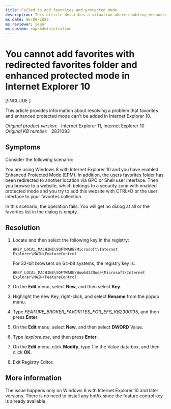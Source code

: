 ```yaml
---
title: Failed to add favorites and protected mode
description: This article describes a situation where enabling enhanced protection mode in Internet Explorer 10 and redirecting the Favorites folder to another location causes the failure that tries to add a website with CTRL+D or the user interface to your favorites collection.
ms.date: 06/09/2020
ms.reviewer: jeanr
ms.custom: sap:Administration
---
```

# You cannot add favorites with redirected favorites folder and enhanced protected mode in Internet Explorer 10

[!INCLUDE [](../../../includes/browsers-important.md)]

This article provides information about resolving a problem that favorites and enhanced protected mode can't be added in Internet Explorer 10.

_Original product version:_ &nbsp; Internet Explorer 11, Internet Explorer 10  
_Original KB number:_ &nbsp; 2831093

## Symptoms

Consider the following scenario:

You are using Windows 8 with Internet Explorer 10 and you have enabled Enhanced Protected Mode (EPM). In addition, the users favorites folder has been redirected to another location via GPO or Shell user interface. Then you browse to a website, which belongs to a security zone with enabled protected mode and you try to add this website with CTRL+D or the user interface to your favorites collection.

In this scenario, the operation fails. You will get no dialog at all or the favorites list in the dialog is empty.

## Resolution

1. Locate and then select the following key in the registry:

    `HKEY_LOCAL_MACHINE\SOFTWARE\Microsoft\Internet Explorer\MAIN\FeatureControl`

    For 32-bit browsers on 64-bit systems, the registry key is:

    `HKEY_LOCAL_MACHINE\SOFTWARE\Wow6432Node\Microsoft\Internet Explorer\MAIN\FeatureControl`

2. On the **Edit** menu, select **New**, and then select **Key**.
3. Highlight the new Key, right-click, and select **Rename** from the popup menu.
4. Type *FEATURE_BROKER_FAVORITES_FOR_EFS_KB2300135*, and then press **Enter**.
5. On the **Edit** menu, select **New**, and then select **DWORD** Value.
6. Type *iexplore.exe*, and then press **Enter**.
7. On the **Edit** menu, click **Modify**, type *1* in the Value data box, and then click **OK**.
8. Exit Registry Editor.

## More information

The issue happens only on Windows 8 with Internet Explorer 10 and later versions. There is no need to install any hotfix since the feature control key is already available.
